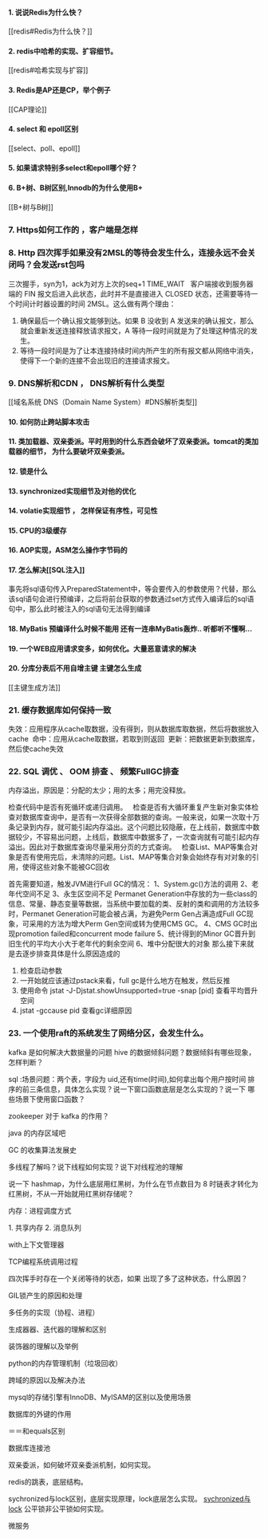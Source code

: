 #### 1. 说说Redis为什么快？
[[redis#Redis为什么快？]]

#### 2. redis中哈希的实现、扩容细节。

[[redis#哈希实现与扩容]]


#### 3. Redis是AP还是CP，举个例子

[[CAP理论]]


#### 4. select 和 epoll区别

[[select、poll、epoll]]


#### 5. 如果请求特别多select和epoll哪个好？
#### 6. B+树、B树区别,Innodb的为什么使用B+
[[B+树与B树]]


### 7. Https如何工作的 ，客户端是怎样
### 8. Http 四次挥手如果没有2MSL的等待会发生什么，连接永远不会关闭吗？会发送rst包吗
三次握手，syn为1，ack为对方上次的seq+1
TIME_WAIT  
客户端接收到服务器端的 FIN 报文后进入此状态，此时并不是直接进入 CLOSED 状态，还需要等待一个时间计时器设置的时间 2MSL。这么做有两个理由：
1. 确保最后一个确认报文能够到达。如果 B 没收到 A 发送来的确认报文，那么就会重新发送连接释放请求报文，A 等待一段时间就是为了处理这种情况的发生。
2. 等待一段时间是为了让本连接持续时间内所产生的所有报文都从网络中消失，使得下一个新的连接不会出现旧的连接请求报文。

### 9. DNS解析和CDN ， DNS解析有什么类型
[[域名系统 DNS（Domain Name System）#DNS解析类型]]



#### 10. 如何防止跨站脚本攻击


#### 11. 类加载器、双亲委派。平时用到的什么东西会破坏了双亲委派。tomcat的类加载器的细节， 为什么要破坏双亲委派。
#### 12. 锁是什么
#### 13. synchronized实现细节及对他的优化
#### 14. volatie实现细节 ， 怎样保证有序性，可见性
#### 15. CPU的3级缓存
#### 16. AOP实现，ASM怎么操作字节码的

#### 17. 怎么解决[[SQL注入]]

事先将sql语句传入PreparedStatement中，等会要传入的参数使用？代替，那么该sql语句会进行预编译，之后将前台获取的参数通过set方式传入编译后的sql语句中，那么此时被注入的sql语句无法得到编译

#### 18. MyBatis 预编译什么时候不能用 还有一连串MyBatis轰炸.. 听都听不懂啊...
#### 19. 一个WEB应用请求变多，如何优化。大量恶意请求的解决
#### 20. 分库分表后不用自增主键 主键怎么生成
[[主键生成方法]]

### 21. 缓存数据库如何保持一致

失效：应用程序从cache取数据，没有得到，则从数据库取数据，然后将数据放入cache 
命中：应用从cache取数据，若取到则返回 
更新：把数据更新到数据库，然后使cache失效 

### 22. SQL 调优 、 OOM 排查 、 频繁FullGC排查

内存溢出，原因是：分配的太少；用的太多；用完没释放。

检查代码中是否有死循环或递归调用。
  检查是否有大循环重复产生新对象实体检查对数据库查询中，是否有一次获得全部数据的查询。一般来说，如果一次取十万条记录到内存，就可能引起内存溢出。这个问题比较隐蔽，在上线前，数据库中数据较少，不容易出问题，上线后，数据库中数据多了，一次查询就有可能引起内存溢出。因此对于数据库查询尽量采用分页的方式查询。
  检查List、MAP等集合对象是否有使用完后，未清除的问题。List、MAP等集合对象会始终存有对对象的引用，使得这些对象不能被GC回收

首先需要知道，触发JVM进行Full GC的情况：
1、System.gc()方法的调用
2、老年代空间不足
3、永生区空间不足
Permanet Generation中存放的为一些class的信息、常量、静态变量等数据，当系统中要加载的类、反射的类和调用的方法较多时，Permanet Generation可能会被占满，为避免Perm Gen占满造成Full GC现象，可采用的方法为增大Perm Gen空间或转为使用CMS GC。
4、CMS GC时出现promotion failed和concurrent mode failure
5、统计得到的Minor GC晋升到旧生代的平均大小大于老年代的剩余空间
6、堆中分配很大的对象
那么接下来就是去逐步排查具体是什么原因造成的
1. 检查启动参数
1. 一开始就应该通过pstack来看，full gc是什么地方在触发，然后反推
1. 使用命令 jstat -J-Djstat.showUnsupported=true -snap [pid] 查看平均晋升空间
1. jstat -gccause pid 查看gc详细原因


### 23. 一个使用raft的系统发生了网络分区，会发生什么。

kafka 是如何解决大数据量的问题
hive 的数据倾斜问题？数据倾斜有哪些现象，怎样判断？


sql :场景问题：两个表，字段为 uid,还有time(时间),如何拿出每个用户按时间 排序的前三条信息，具体怎么实现？说一下窗口函数底层是怎么实现的？说一下 哪些场景下使用窗口函数？

zookeeper 对于 kafka 的作用？


java 的内存区域吧


GC 的收集算法发展史


多线程了解吗？说下线程如何实现？说下对线程池的理解


说一下 hashmap，为什么底层用红黑树，为什么在节点数目为 8 时链表才转化为红黑树，不从一开始就用红黑树存储呢？

内存：进程调度方式

1. 共享内存
2. 消息队列


with上下文管理器

TCP编程系统调用过程

四次挥手时存在一个关闭等待的状态，如果 出现了多了这种状态，什么原因？

GIL锁产生的原因和处理

多任务的实现（协程、进程）

生成器器、迭代器的理解和区别

装饰器的理解以及举例

python的内存管理机制（垃圾回收）

跨域的原因以及解决办法

mysql的存储引擎有InnoDB、MyISAM的区别以及使用场景

数据库的外键的作用


＝＝和equals区别

数据库连接池

双亲委派，如何破坏双亲委派机制，如何实现。


redis的跳表，底层结构。

sychronized与lock区别，底层实现原理，lock底层怎么实现。
[sychronized与lock](https://www.jianshu.com/p/b1581c35c881)
公平锁非公平锁如何实现。


微服务
